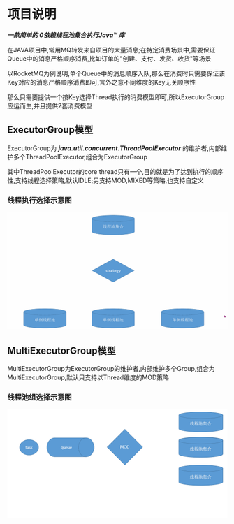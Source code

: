 # 项目说明
***一款简单的 0依赖线程池集合执行Java™ 库***

在JAVA项目中,常用MQ转发来自项目的大量消息;在特定消费场景中,需要保证Queue中的消息严格顺序消费,比如订单的"创建、支付、发货、收货"等场景

以RocketMQ为例说明,单个Queue中的消息顺序入队,那么在消费时只需要保证该Key对应的消息严格顺序消费即可,言外之意不同维度的Key无关顺序性

那么只需要提供一个按Key选择Thread执行的消费模型即可,所以ExecutorGroup应运而生,并且提供2套消费模型

## ExecutorGroup模型
ExecutorGroup为 ***java.util.concurrent.ThreadPoolExecutor*** 的维护者,内部维护多个ThreadPoolExecutor,组合为ExecutorGroup

其中ThreadPoolExecutor的core thread只有一个,目的就是为了达到执行的顺序性,支持线程选择策略,默认IDLE;另支持MOD,MIXED等策略,也支持自定义

### 线程执行选择示意图
![线程执行选择示意图](resources/ThreadSelect.gif)

## MultiExecutorGroup模型 
MultiExecutorGroup为ExecutorGroup的维护者,内部维护多个Group,组合为MultiExecutorGroup,默认只支持以Thread维度的MOD策略

### 线程池组选择示意图
![线程池组选择示意图](resources/ThreadPoolSelect.gif)